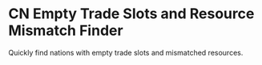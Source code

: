 # CN Empty Trade Slots and Resource Mismatch Finder
Quickly find nations with empty trade slots and mismatched resources.
